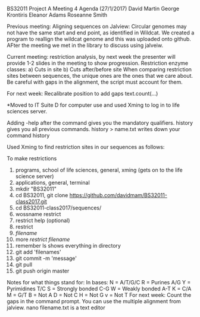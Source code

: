 
BS32011 Project A Meeting 4 Agenda (27/1/2017)
David Martin
George Krontiris
Eleanor Adams
Roseanne Smith 

Previous meeting: Aligning sequences on Jalview: Circular genomes may not have the same start and end point, as identified in Wildcat. We created a program to reallign the wildcat genome and this was uploaded onto github. AFter the meeting we met in the library to discuss using jalveiw. 
 
Current meeting: restriction analysis, by next week the presenter will provide 1-2 slides in the meeting to show progression.
Restriction enzyme classes: a) Cuts in site b) Cuts after/before site 
When comparing restriction sites between sequences, the unique ones are the ones that we care about.
Be careful with gaps in the alignment, the script must account for them.

For next week: Recalibrate position to add gaps
text.count(...)

*Moved to IT Suite D for computer use and used Xming to log in to life sciences server.

Adding -help after the command gives you the mandatory qualifiers.
history gives you all previous commands.
history > name.txt writes down your command history 

Used Xming to find restriction sites in our sequences as follows:

To make restrictions

1) programs, school of life sciences, general, xming (gets on to the life science server)
2) applications, general, terminal
3) mkdir "BS32011"
4) cd BS32011, git clone https://github.com/davidmam/BS32011-class2017.git
5) cd BS32011-class2017/sequences/
6) wossname restrict
7) restrict help (optional)
8) restrict
9) *filename*
10) more *restrict filename*
11) remember ls shows everything in directory 
12) git add 'filenames'
13) git commit -m 'message'
14) git pull
 <deal with any conflicts>
15) git push origin master

Notes for what things stand for:
In bases: N = A/T/G/C 
R = Purines A/G 
Y = Pyrimidines T/C 
S = Strongly bonded C-G 
W = Weakly bonded A-T 
K = C/A 
M = G/T
B = Not A 
D = Not C 
H = Not G 
v = Not T 
For next week: Count the gaps in the command prompt.
You can use the multiple alignment from jalview.
nano filename.txt is a text editor

